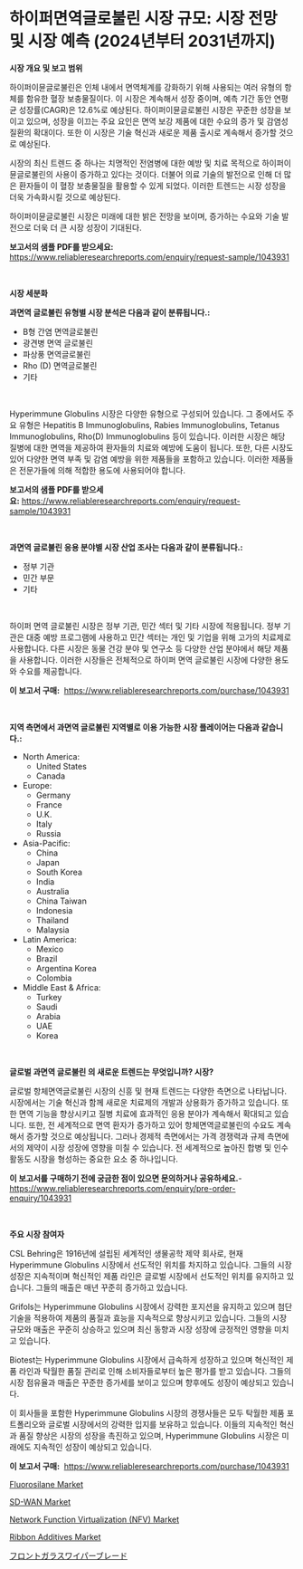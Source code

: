 <p><h1>하이퍼면역글로불린 시장 규모: 시장 전망 및 시장 예측 (2024년부터 2031년까지)</h1></p><p><strong>시장 개요 및 보고 범위</strong></p>
<p><p>하이퍼이뮨글로불린은 인체 내에서 면역체계를 강화하기 위해 사용되는 여러 유형의 항체를 함유한 혈장 보충물질이다. 이 시장은 계속해서 성장 중이며, 예측 기간 동안 연평균 성장률(CAGR)은 12.6%로 예상된다. 하이퍼이뮨글로불린 시장은 꾸준한 성장을 보이고 있으며, 성장을 이끄는 주요 요인은 면역 보강 제품에 대한 수요의 증가 및 감염성 질환의 확대이다. 또한 이 시장은 기술 혁신과 새로운 제품 출시로 계속해서 증가할 것으로 예상된다.</p><p>시장의 최신 트렌드 중 하나는 치명적인 전염병에 대한 예방 및 치료 목적으로 하이퍼이뮨글로불린의 사용이 증가하고 있다는 것이다. 더불어 의료 기술의 발전으로 인해 더 많은 환자들이 이 혈장 보충물질을 활용할 수 있게 되었다. 이러한 트렌드는 시장 성장을 더욱 가속화시킬 것으로 예상된다.</p><p>하이퍼이뮨글로불린 시장은 미래에 대한 밝은 전망을 보이며, 증가하는 수요와 기술 발전으로 더욱 더 큰 시장 성장이 기대된다.</p></p>
<p><strong>보고서의 샘플 PDF를 받으세요:</strong> <a href="https://www.reliableresearchreports.com/enquiry/request-sample/1043931">https://www.reliableresearchreports.com/enquiry/request-sample/1043931</a></p>
<p>&nbsp;</p>
<p><strong>시장 세분화</strong></p>
<p><strong>과면역 글로불린 유형별 시장 분석은 다음과 같이 분류됩니다.:</strong></p>
<p><ul><li>B형 간염 면역글로불린</li><li>광견병 면역 글로불린</li><li>파상풍 면역글로불린</li><li>Rho (D) 면역글로불린</li><li>기타</li></ul></p>
<p>&nbsp;</p>
<p><p>Hyperimmune Globulins 시장은 다양한 유형으로 구성되어 있습니다. 그 중에서도 주요 유형은 Hepatitis B Immunoglobulins, Rabies Immunoglobulins, Tetanus Immunoglobulins, Rho(D) Immunoglobulins 등이 있습니다. 이러한 시장은 해당 질병에 대한 면역을 제공하여 환자들의 치료와 예방에 도움이 됩니다. 또한, 다른 시장도 있어 다양한 면역 부족 및 감염 예방을 위한 제품들을 포함하고 있습니다. 이러한 제품들은 전문가들에 의해 적합한 용도에 사용되어야 합니다.</p></p>
<p><strong>보고서의 샘플 PDF를 받으세요:</strong>&nbsp;<a href="https://www.reliableresearchreports.com/enquiry/request-sample/1043931">https://www.reliableresearchreports.com/enquiry/request-sample/1043931</a></p>
<p>&nbsp;</p>
<p><strong> 과면역 글로불린 응용 분야별 시장 산업 조사는 다음과 같이 분류됩니다.:</strong></p>
<p><ul><li>정부 기관</li><li>민간 부문</li><li>기타</li></ul></p>
<p>&nbsp;</p>
<p><p>하이퍼 면역 글로불린 시장은 정부 기관, 민간 섹터 및 기타 시장에 적용됩니다. 정부 기관은 대중 예방 프로그램에 사용하고 민간 섹터는 개인 및 기업을 위해 고가의 치료제로 사용합니다. 다른 시장은 동물 건강 분야 및 연구소 등 다양한 산업 분야에서 해당 제품을 사용합니다. 이러한 시장들은 전체적으로 하이퍼 면역 글로불린 시장에 다양한 용도와 수요를 제공합니다.</p></p>
<p><strong>이 보고서 구매:</strong>&nbsp; <a href="https://www.reliableresearchreports.com/purchase/1043931">https://www.reliableresearchreports.com/purchase/1043931</a></p>
<p>&nbsp;</p>
<p><strong>지역 측면에서 과면역 글로불린 지역별로 이용 가능한 시장 플레이어는 다음과 같습니다.:</strong></p>
<p><ul>
    <li>
        North America:
        <ul>
            <li>United States</li>
            <li>Canada</li>
        </ul>
    </li>
    <li>
        Europe:
        <ul>
            <li>Germany</li>
            <li>France</li>
            <li>U.K.</li>
            <li>Italy</li>
            <li>Russia</li>
        </ul>
    </li>
    <li>
        Asia-Pacific:
        <ul>
            <li>China</li>
            <li>Japan</li>
            <li>South Korea</li>
            <li>India</li>
            <li>Australia</li>
            <li>China Taiwan</li>
            <li>Indonesia</li>
            <li>Thailand</li>
            <li>Malaysia</li>
        </ul>
    </li>
    <li>
        Latin America:
        <ul>
            <li>Mexico</li>
            <li>Brazil</li>
            <li>Argentina Korea</li>
            <li>Colombia</li>
        </ul>
    </li>
    <li>
        Middle East & Africa:
        <ul>
            <li>Turkey</li>
            <li>Saudi</li>
            <li>Arabia</li>
            <li>UAE</li>
            <li>Korea</li>
        </ul>
    </li>
    </ul></p>
<p>&nbsp;</p>
<p><strong>글로벌 과면역 글로불린 의 새로운 트렌드는 무엇입니까? 시장?</strong></p>
<p><p>글로벌 항체면역글로불린 시장의 신흥 및 현재 트렌드는 다양한 측면으로 나타납니다. 시장에서는 기술 혁신과 함께 새로운 치료제의 개발과 상용화가 증가하고 있습니다. 또한 면역 기능을 향상시키고 질병 치료에 효과적인 응용 분야가 계속해서 확대되고 있습니다. 또한, 전 세계적으로 면역 환자가 증가하고 있어 항체면역글로불린의 수요도 계속해서 증가할 것으로 예상됩니다. 그러나 경제적 측면에서는 가격 경쟁력과 규제 측면에서의 제약이 시장 성장에 영향을 미칠 수 있습니다. 전 세계적으로 높아진 합병 및 인수 활동도 시장을 형성하는 중요한 요소 중 하나입니다.</p></p>
<p><strong>이 보고서를 구매하기 전에 궁금한 점이 있으면 문의하거나 공유하세요.</strong>- <a href="https://www.reliableresearchreports.com/enquiry/pre-order-enquiry/1043931">https://www.reliableresearchreports.com/enquiry/pre-order-enquiry/1043931</a></p>
<p>&nbsp;</p>
<p><strong>주요 시장 참여자</strong></p>
<p><p>CSL Behring은 1916년에 설립된 세계적인 생물공학 제약 회사로, 현재 Hyperimmune Globulins 시장에서 선도적인 위치를 차지하고 있습니다. 그들의 시장 성장은 지속적이며 혁신적인 제품 라인은 글로벌 시장에서 선도적인 위치를 유지하고 있습니다. 그들의 매출은 매년 꾸준히 증가하고 있습니다.</p><p>Grifols는 Hyperimmune Globulins 시장에서 강력한 포지션을 유지하고 있으며 첨단 기술을 적용하여 제품의 품질과 효능을 지속적으로 향상시키고 있습니다. 그들의 시장 규모와 매출은 꾸준히 상승하고 있으며 최신 동향과 시장 성장에 긍정적인 영향을 미치고 있습니다.</p><p>Biotest는 Hyperimmune Globulins 시장에서 급속하게 성장하고 있으며 혁신적인 제품 라인과 탁월한 품질 관리로 인해 소비자들로부터 높은 평가를 받고 있습니다. 그들의 시장 점유율과 매출은 꾸준한 증가세를 보이고 있으며 향후에도 성장이 예상되고 있습니다.</p><p>이 회사들을 포함한 Hyperimmune Globulins 시장의 경쟁사들은 모두 탁월한 제품 포트폴리오와 글로벌 시장에서의 강력한 입지를 보유하고 있습니다. 이들의 지속적인 혁신과 품질 향상은 시장의 성장을 촉진하고 있으며, Hyperimmune Globulins 시장은 미래에도 지속적인 성장이 예상되고 있습니다.</p></p>
<p><strong>이 보고서 구매:</strong>&nbsp;&nbsp;<a href="https://www.reliableresearchreports.com/purchase/1043931">https://www.reliableresearchreports.com/purchase/1043931</a></p>
<p><p><a href="https://github.com/mahnoor2003/Market-Research-Report-List-3/blob/main/fluorosilane-market.md">Fluorosilane Market</a></p><p><a href="https://invited-way-688.notion.site/SD-WAN-Market-A-Comprehensive-Report-of-its-Market-Share-Growth-Trends-2024-2031-4a3f746b49ea4d77a0ad9080dfb99aa0">SD-WAN Market</a></p><p><a href="https://mire-aunt-385.notion.site/Insights-into-Network-Function-Virtualization-NFV-Market-Size-Analysing-Market-Share-Trends-and-427401b332eb4dcdba0637d429a6dfba">Network Function Virtualization (NFV) Market</a></p><p><a href="https://issuu.com/reportprime-2/docs/ribbon-additives-market-size-2030.pptx">Ribbon Additives Market</a></p><p><a href="https://github.com/mcbeesbxa270/Market-Research-Report-List-1/blob/main/1386823190174.md">フロントガラスワイパーブレード</a></p></p>

